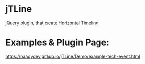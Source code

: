 



# jTLine
jQuery plugin, that create Horizontal Timeline

 #   Examples & Plugin Page: 
 https://naadydev.github.io/jTLine/Demo/example-tech-event.html 
